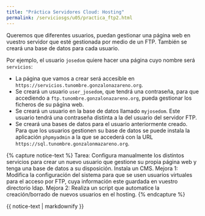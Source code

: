 ```yaml
---
title: "Práctica Servidores Cloud: Hosting"
permalink: /serviciosgs/u05/practica_ftp2.html
---
```


Queremos que diferentes usuarios, puedan gestionar una página web en vuestro servidor que esté gestionada por medio de un FTP. También se creará una base de datos para cada usuario.

Por ejemplo, el usuario `josedom` quiere hacer una página cuyo nombre será `servicios`:

* La página que vamos a crear será accesible en ``https://servicios.tunombre.gonzalonazareno.org``.
* Se creará un usuario ``user_josedom``, que tendrá una contraseña, para que accediendo a ``ftp.tunombre.gonzalonazareno.org``, pueda gestionar los ficheros de su página web.
* Se creará un usuario en la base de datos llamado `myjosedom`. Este usuario tendrá una contraseña distinta a la del usuario del servidor FTP.
* Se creará una bases de datos para el usuario anteriormente creado. Para que los usuarios gestionen su base de datos se puede instala la aplicación `phpmyadmin` a la que se accederá con la URL `https://sql.tunombre.gonzalonmazareno.org`.


{% capture notice-text %}
Tarea: Configura manualmente los distintos servicios para crear un nuevo usuario que gestione su propia página web y tenga una base de datos a su disposición. Instala un CMS.
Mejora 1: Modifica la configuración del sistema para que se usen usuarios virtuales para el acceso por FTP, cuya información este guardada en vuestro directorio ldap.
Mejora 2: Realiza un script que automatice la creación/borrado de nuevos usuarios en el hosting.
{% endcapture %}<div class="notice--info">{{ notice-text | markdownify }}</div>

